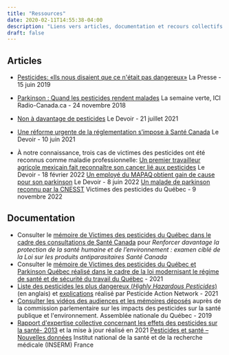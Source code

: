 ```yaml
---
title: "Ressources"
date: 2020-02-11T14:55:38-04:00
description: "Liens vers articles, documentation et recours collectifs au Québec et au Canada"
draft: false
---
```


## Articles

* [Pesticides: «Ils nous disaient que ce n'était pas dangereux»](https://www.lapresse.ca/actualites/201906/14/01-5230277-pesticides-ils-nous-disaient-que-ce-netait-pas-dangereux.php) La Presse - 15 juin 2019
* [Parkinson : Quand les pesticides rendent malades](https://ici.radio-canada.ca/tele/la-semaine-verte/site/segments/reportage/95966/pesticides-agriculture-maladie-parkinson) La semaine verte, ICI Radio-Canada.ca - 24 novembre 2018

* [Non à davantage de pesticides](https://www.ledevoir.com/opinion/libre-opinion/619473/libre-opinion-non-a-davantage-de-pesticides) Le Devoir - 21 juillet 2021
* [Une réforme urgente de la réglementation s’impose à Santé Canada](https://www.ledevoir.com/opinion/idees/609405/idees-une-reforme-urgente-de-la-reglementation-s-impose-a-sante-canada) Le Devoir - 10 juin 2021
* À notre connaissance, trois cas de victimes des pesticides ont été reconnus comme maladie professionnelle:
[Un premier travailleur agricole mexicain fait reconnaître son cancer lié aux pesticides](https://www.ledevoir.com/societe/sante/676284/travail-un-premier-travailleur-agricole-mexicain-fait-reconnaitre-son-cancer-lie-aux-pesticides) Le Devoir - 18 février 2022
[Un employé du MAPAQ obtient gain de cause pour son parkinson](https://www.ledevoir.com/societe/720027/un-premier-cas-de-parkinson-reconnu-comme-maladie-professionnelle-au-quebec?fbclid=IwAR1DLyeDf8t3B8aAWwJdLwBiI89_qidyFBSkzoGuzF425BVTTouOyStS334) Le Devoir - 8 juin 2022
[Un malade de parkinson reconnu par la CNESST](https://www.victimespesticidesquebec.org/presse/premiere_reconnaissance/) Victimes des pesticides du Québec - 9 novembre 2022


## Documentation
* Consulter le [mémoire de Victimes des pesticides du Québec dans le cadre des consultations de Santé Canada](https://www.victimespesticidesquebec.org/20220630_Memoire_VPQ-Pesticides_Pour-un-cadre-homologation-securitaire.pdf) pour *Renforcer davantage la protection de la santé humaine et de l’environnement : examen ciblé de la Loi sur les produits antiparasitaires Santé Canada* 
* Consulter le [mémoire de Victimes des pesticides du Québec et Parkinson Québec réalisé dans le cadre de la loi modernisant le régime de santé et de sécurité du travail du Québec](https://www.victimespesticidesquebec.org/20210111_Rapport_Pesticides_Maladies_chroniques_Projet_de_Loi_59.pdf) - 2021
* [Liste des pesticides les plus dangereux (*Highly Hazardous Pesticides*)](pan-international.org/wp-content/uploads/PAN_HHP_List.pdf) (en anglais) et [explications](https://pan-international.org/wp-content/uploads/PAN_Que_sont_les_HHPs.pdf) réalisé par Pesticide Action Network - 2021
* [Consulter les vidéos des audiences et les mémoires déposés](http://www.assnat.qc.ca/fr/travaux-parlementaires/commissions/capern/mandats/Mandat-40773/index.html) auprès de la commission parlementaire sur les impacts des pesticides sur la santé publique et l'environnement. Assemblée nationale du Québec - 2019
* [Rapport d'expertise collective concernant les effets des pesticides sur la santé- 2013](https://www.inserm.fr/information-en-sante/expertises-collectives/pesticides-effets-sur-sante)  et la mise à jour réalisé en 2021 [Pesticides et santé – Nouvelles données](https://www.inserm.fr/expertise-collective/pesticides-et-sante-nouvelles-donnees-2021/) Institut national de la santé et de la recherche médicale (INSERM) France   
